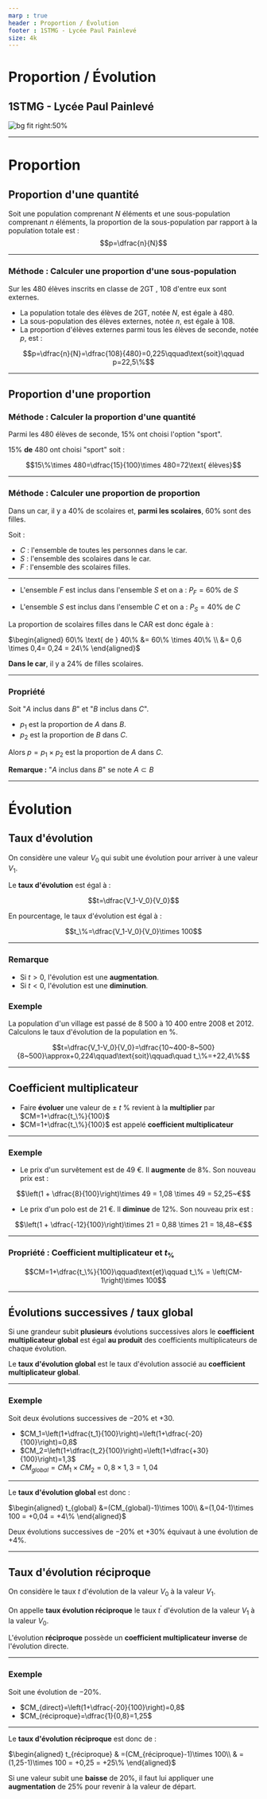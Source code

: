 ```yaml
---
marp : true
header : Proportion / Évolution
footer : 1STMG - Lycée Paul Painlevé
size: 4k
---
```


# Proportion / Évolution

## 1STMG - Lycée Paul Painlevé

![bg fit right:50%](https://kronos-images.schoolmouv.fr/2-fnx-math-c17-img04.png)

---

# Proportion

## Proportion d'une quantité

Soit une population comprenant $N$ éléments et une sous-population comprenant $n$  éléments, la proportion de la sous-population par rapport à la population totale est :
 $$p=\dfrac{n}{N}$$

---

### Méthode : Calculer une proportion d'une sous-population

Sur les $480$ élèves inscrits en classe de 2GT , $108$ d'entre eux sont externes.

* La population totale des élèves de 2GT, notée $N$, est égale à 480.
* La sous-population des élèves externes, notée $n$, est égale à 108.
* La proportion d'élèves externes parmi tous les élèves de seconde, notée $p$, est :

$$p=\dfrac{n}{N}=\dfrac{108}{480}=0,225\qquad\text{soit}\qquad p=22,5\%$$

---

## Proportion d'une proportion

### Méthode : Calculer la proportion d'une quantité

Parmi les $480$ élèves de seconde, $15\%$ ont choisi l'option "sport".

$15\%$ **de** $480$ ont choisi "sport" soit :

$$15\%\times 480=\dfrac{15}{100}\times 480=72\text{ élèves}$$

---

### Méthode : Calculer une proportion de proportion

Dans un car, il y a $40\%$ de scolaires et, **parmi les scolaires**, $60\%$ sont des filles.

Soit :

* $C$ : l'ensemble de toutes les personnes dans le car.
* $S$ : l'ensemble des scolaires dans le car.
* $F$ : l'ensemble des scolaires filles.

---

* L'ensemble $F$ est inclus dans l'ensemble $S$ et on a :
$P_F = 60\%$ de $S$

* L'ensemble $S$ est inclus dans l'ensemble $C$ et on a :
$P_S = 40\%$ de $C$

La proportion de scolaires filles dans le CAR est donc égale à :

$\begin{aligned}
60\% \text{ de } 40\%  &= 60\% \times 40\% \\
                &= 0,6 \times 0,4= 0,24 = 24\%
\end{aligned}$

**Dans le car**, il y a $24\%$ de filles scolaires.

---

### Propriété

Soit "$A$ inclus dans $B$" et "$B$ inclus dans $C$".

* $p_1$ est la proportion de $A$ dans $B$.
* $p_2$ est la proportion de $B$ dans $C$.

Alors $p=p_1\times p_2$ est la proportion de $A$ dans $C$.

**Remarque :** "$A$ inclus dans $B$" se note $A\subset B$

---

# Évolution

## Taux d'évolution

On considère une valeur $V_0$ qui subit une évolution pour arriver à une valeur $V_1$.

Le **taux d'évolution** est égal à :

$$t=\dfrac{V_1-V_0}{V_0}$$

En pourcentage, le taux d'évolution est égal à :

$$t_\%=\dfrac{V_1-V_0}{V_0}\times 100$$

---

### Remarque

* Si $t>0$, l'évolution est une **augmentation**.
* Si $t<0$, l'évolution est une **diminution**.

### Exemple

La population d'un village est passé de $8~500$ à $10~400$ entre 2008 et 2012. Calculons le taux d'évolution de la population en $\%$.

$$t=\dfrac{V_1-V_0}{V_0}=\dfrac{10~400-8~500}{8~500}\approx+0,224\qquad\text{soit}\qquad\quad t_\%=+22,4\%$$

---

## Coefficient multiplicateur

* Faire **évoluer** une valeur de $\pm~t~\%$ revient à la **multiplier** par $CM=1+\dfrac{t_\%}{100}$
* $CM=1+\dfrac{t_\%}{100}$ est appelé **coefficient multiplicateur**

---

### Exemple

* Le prix d'un survêtement est de $49~$€. Il **augmente** de $8\%$. Son nouveau prix est :

$$\left(1 + \dfrac{8}{100}\right)\times 49 = 1,08 \times 49 = 52,25~€$$

* Le prix d'un polo est de $21~$€. Il **diminue** de $12\%$. Son nouveau prix est :

$$\left(1 + \dfrac{-12}{100}\right)\times 21 = 0,88 \times 21 = 18,48~€$$

---

### Propriété : Coefficient multiplicateur et $t_\%$

$$CM=1+\dfrac{t_\%}{100}\qquad\text{et}\qquad t_\% = \left(CM-1\right)\times 100$$

---

## Évolutions successives / taux global

Si une grandeur subit **plusieurs** évolutions successives alors le **coefficient multiplicateur global** est égal **au produit** des coefficients multiplicateurs de chaque évolution.

Le **taux d'évolution global** est le taux d'évolution associé au **coefficient multiplicateur global**.

---

### Exemple

Soit deux évolutions successives de $-20\%$ et $+30%$.

* $CM_1=\left(1+\dfrac{t_1}{100}\right)=\left(1+\dfrac{-20}{100}\right)=0,8$
* $CM_2=\left(1+\dfrac{t_2}{100}\right)=\left(1+\dfrac{+30}{100}\right)=1,3$
* $CM_{global}=CM_1\times CM_2=0,8\times 1,3=1,04$

---

Le **taux d'évolution global** est donc :

$\begin{aligned}
t_{global}  &=(CM_{global}-1)\times 100\\
            &=(1,04-1)\times 100 = +0,04 = +4\%
\end{aligned}$

Deux évolutions successives de $-20\%$ et $+30\%$ équivaut à une évolution de $+4\%$.

---

## Taux d'évolution réciproque

On considère le taux $t$ d'évolution de la valeur $V_0$ à la valeur $V_1$.

On appelle **taux évolution réciproque** le taux $t^\prime$ d'évolution de la valeur $V_1$ à la valeur $V_0$.

L'évolution **réciproque** possède un **coefficient multiplicateur inverse** de l'évolution directe.

---

### Exemple

Soit une évolution de $-20\%$.

* $CM_{direct}=\left(1+\dfrac{-20}{100}\right)=0,8$
* $CM_{réciproque}=\dfrac{1}{0,8}=1,25$

---

Le **taux d'évolution réciproque** est donc de :

$\begin{aligned}
t_{réciproque}  & =(CM_{réciproque}-1)\times 100\\
                & =(1,25-1)\times 100 = +0,25 = +25\%
\end{aligned}$


Si une valeur subit une **baisse** de $20\%$, il faut lui appliquer une **augmentation** de $25\%$ pour revenir à la valeur de départ.
